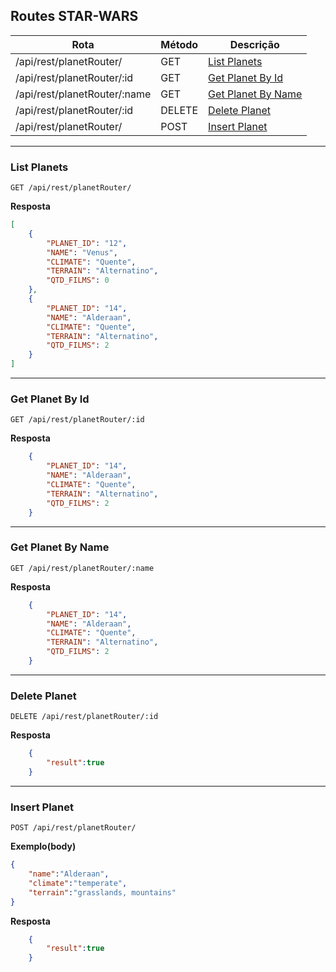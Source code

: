 ## Routes STAR-WARS

|       Rota      | Método |     Descrição              |
|-----------------|--------|----------------------------|
| /api/rest/planetRouter/             | GET    | [List Planets](#list-planets)       |
| /api/rest/planetRouter/:id          | GET| [Get Planet By Id](#get-planet-by-id)       |
| /api/rest/planetRouter/:name        | GET| [Get Planet By Name](#get-planet-by-name)       |
| /api/rest/planetRouter/:id          | DELETE | [Delete Planet](#delete-planet)       |
| /api/rest/planetRouter/             | POST| [Insert Planet](#insert-planet)       |
-----------------------------------------------------

### List Planets

```
GET /api/rest/planetRouter/
```

**Resposta**

```JSON
[
    {
        "PLANET_ID": "12",
        "NAME": "Venus",
        "CLIMATE": "Quente",
        "TERRAIN": "Alternatino",
        "QTD_FILMS": 0
    },
    {
        "PLANET_ID": "14",
        "NAME": "Alderaan",
        "CLIMATE": "Quente",
        "TERRAIN": "Alternatino",
        "QTD_FILMS": 2
    }
]
```

-----------------------------------------------------

### Get Planet By Id

```
GET /api/rest/planetRouter/:id
```

**Resposta**

```JSON
    {
        "PLANET_ID": "14",
        "NAME": "Alderaan",
        "CLIMATE": "Quente",
        "TERRAIN": "Alternatino",
        "QTD_FILMS": 2
    }

```
-----------------------------------------------------

### Get Planet By Name

```
GET /api/rest/planetRouter/:name
```

**Resposta**

```JSON
    {
        "PLANET_ID": "14",
        "NAME": "Alderaan",
        "CLIMATE": "Quente",
        "TERRAIN": "Alternatino",
        "QTD_FILMS": 2
    }
```

-----------------------------------------------------

### Delete Planet

```
DELETE /api/rest/planetRouter/:id
```

**Resposta**

```JSON
    {
        "result":true
    }
```

-----------------------------------------------------

### Insert Planet

```
POST /api/rest/planetRouter/
```

**Exemplo(body)**
```JSON
{
	"name":"Alderaan",
	"climate":"temperate",
	"terrain":"grasslands, mountains"
}
```

**Resposta**

```JSON
    {
        "result":true
    }
```
